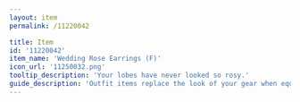 ```yaml
---
layout: item
permalink: /11220042

title: Item
id: '11220042'
item_name: 'Wedding Rose Earrings (F)'
icon_url: '11250032.png'
tooltip_description: 'Your lobes have never looked so rosy.'
guide_description: 'Outfit items replace the look of your gear when equipped.'
---
```


